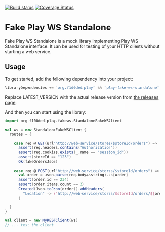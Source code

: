 [![Build status](https://travis-ci.org/f100ded/play-fake-ws-standalone.svg?branch=master)](https://travis-ci.org/f100ded/play-fake-ws-standalone) [![Coverage Status](https://coveralls.io/repos/f100ded/play-fake-ws-standalone/badge.svg?branch=master&service=github)](https://coveralls.io/github/f100ded/play-fake-ws-standalone?branch=master)

# Fake Play WS Standalone

Fake Play WS Standalone is a mock library implementing Play WS Standalone interface. It can be used for testing of your HTTP clients without starting a web service.

## Usage

To get started, add the following dependency into your project:
```scala
libraryDependencies += "org.f100ded.play" %% "play-fake-ws-standalone" % "LATEST_VERSION"
```
Replace LATEST_VERSION with the actual release version from [the releases page](https://github.com/f100ded/play-fake-ws-standalone/releases).

And then you can start using the library:
```scala
import org.f100ded.play.fakews.StandaloneFakeWSClient

val ws = new StandaloneFakeWSClient {
  routes = {

    case req @ GET(url"http://web-service/stores/$storeId/orders") =>
      assert(req.headers.contains("Authorization"))
      assert(req.cookies.exists(_.name == "session_id"))
      assert(storeId == "123")
      Ok(fakeOrdersJson)
    
    case req @ POST(url"http://web-service/stores/$storeId/orders") =>
      val order = Json.parse(req.bodyAsString).as[Order]
      assert(order.id == 234)
      assert(order.items.count == 3)
      Created(Json.toJson(order)).addHeaders(
        "Location" -> s"http://web-service/stores/$storeId/orders/${order.id}"
      )

  }
}

val client = new MyRESTClient(ws)
// ... test the client
```